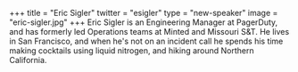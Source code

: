 +++
title = "Eric Sigler"
twitter = "esigler"
type = "new-speaker"
image = "eric-sigler.jpg"
+++
Eric Sigler is an Engineering Manager at PagerDuty, and has formerly led Operations teams at Minted and Missouri S&T.  He lives in San Francisco, and when he's not on an incident call he spends his time making cocktails using liquid nitrogen, and hiking around Northern California.